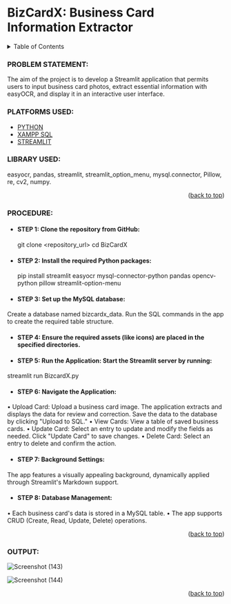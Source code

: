 <a name="readme-top"></a>
#   __BizCardX: Business Card Information Extractor__

<!-- TABLE OF CONTENTS -->
<details>
  <summary>Table of Contents</summary>
  <ol>
    <li>
      <a href="#problem-statement">PROBLEM STATEMENT</a>
    </li>
    <li>
      <a href="#platforms-used">PLATFORMS USED</a>
    </li>
    <li><a href="#library-used">LIBRARY USED</a></li>
    <li><a href="#procedure">PROCEDURE</a></li>
    <li><a href="#output">OUTPUT</a></li>
  </ol>
</details>

<!-- PROBLEM STATEMENT -->
### PROBLEM STATEMENT:
The aim of the project is to develop a Streamlit application that permits users to input business card photos, extract essential information with easyOCR, and display it in an interactive user interface.

<!-- PLATFORMS USED -->
### PLATFORMS USED:

* [PYTHON](https://www.python.org/)
* [XAMPP SQL](https://www.apachefriends.org/index.html)
* [STREAMLIT](https://streamlit.io/)
  
<!-- LIBRARY USED -->
### LIBRARY USED:
easyocr, pandas, streamlit, streamlit_option_menu, mysql.connector, Pillow, re, cv2, numpy.

<p align="right">(<a href="#readme-top">back to top</a>)</p>

<!-- PROCEDURE -->
### PROCEDURE:
* #### __STEP 1:__ Clone the repository from GitHub:
  git clone <repository_url>
  cd BizCardX

* #### __STEP 2:__ Install the required Python packages:
  pip install streamlit easyocr mysql-connector-python pandas opencv-python pillow 
  streamlit-option-menu
  
* #### __STEP 3:__ Set up the MySQL database:
Create a database named bizcardx_data.
Run the SQL commands in the app to create the required table structure.
  
* #### __STEP 4:__ Ensure the required assets (like icons) are placed in the specified directories.
  
* #### __STEP 5:__ Run the Application: Start the Streamlit server by running:
streamlit run BizcardX.py

* #### __STEP 6:__ Navigate the Application:
• Upload Card: Upload a business card image. The application extracts and displays the data for review and correction. Save the data to the database by clicking "Upload to SQL."
• View Cards: View a table of saved business cards.
• Update Card: Select an entry to update and modify the fields as needed. Click "Update Card" to save changes.
• Delete Card: Select an entry to delete and confirm the action.

* #### __STEP 7:__ Background Settings:
The app features a visually appealing background, dynamically applied through Streamlit's Markdown support.

* #### __STEP 8:__ Database Management:
• Each business card's data is stored in a MySQL table.
• The app supports CRUD (Create, Read, Update, Delete) operations.

<p align="right">(<a href="#readme-top">back to top</a>)</p>

<!-- OUTPUT -->
### OUTPUT:
   ![Screenshot (143)](https://github.com/user-attachments/assets/72b44683-ebf0-42c2-b26d-20bac6050091)

  ![Screenshot (144)](https://github.com/user-attachments/assets/485e5638-f01f-4a4f-9232-2cea8488decb)

   
<p align="right">(<a href="#readme-top">back to top</a>)</p>


